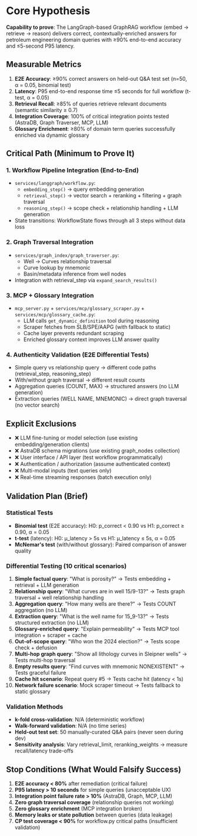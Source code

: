 # Core Hypothesis

**Capability to prove**: The LangGraph-based GraphRAG workflow (embed → retrieve → reason) delivers correct, contextually-enriched answers for petroleum engineering domain queries with ≥90% end-to-end accuracy and ≤5-second P95 latency.

## Measurable Metrics

1. **E2E Accuracy**: ≥90% correct answers on held-out Q&A test set (n=50, α = 0.05, binomial test)
2. **Latency**: P95 end-to-end response time ≤5 seconds for full workflow (t-test, α = 0.05)
3. **Retrieval Recall**: ≥85% of queries retrieve relevant documents (semantic similarity ≥ 0.7)
4. **Integration Coverage**: 100% of critical integration points tested (AstraDB, Graph Traverser, MCP, LLM)
5. **Glossary Enrichment**: ≥80% of domain term queries successfully enriched via dynamic glossary

## Critical Path (Minimum to Prove It)

### 1. **Workflow Pipeline Integration** (End-to-End)
   - `services/langgraph/workflow.py`:
     - `embedding_step()` → query embedding generation
     - `retrieval_step()` → vector search + reranking + filtering + graph traversal
     - `reasoning_step()` → scope check + relationship handling + LLM generation
   - State transitions: WorkflowState flows through all 3 steps without data loss

### 2. **Graph Traversal Integration**
   - `services/graph_index/graph_traverser.py`:
     - Well → Curves relationship traversal
     - Curve lookup by mnemonic
     - Basin/metadata inference from well nodes
   - Integration with retrieval_step via `expand_search_results()`

### 3. **MCP + Glossary Integration**
   - `mcp_server.py` + `services/mcp/glossary_scraper.py` + `services/mcp/glossary_cache.py`:
     - LLM calls `get_dynamic_definition` tool during reasoning
     - Scraper fetches from SLB/SPE/AAPG (with fallback to static)
     - Cache layer prevents redundant scraping
     - Enriched glossary context improves LLM answer quality

### 4. **Authenticity Validation (E2E Differential Tests)**
   - Simple query vs relationship query → different code paths (retrieval_step, reasoning_step)
   - With/without graph traversal → different result counts
   - Aggregation queries (COUNT, MAX) → structured answers (no LLM generation)
   - Extraction queries (WELL NAME, MNEMONIC) → direct graph traversal (no vector search)

## Explicit Exclusions

- ❌ LLM fine-tuning or model selection (use existing embedding/generation clients)
- ❌ AstraDB schema migrations (use existing graph_nodes collection)
- ❌ User interface / API layer (test workflow programmatically)
- ❌ Authentication / authorization (assume authenticated context)
- ❌ Multi-modal inputs (text queries only)
- ❌ Real-time streaming responses (batch execution only)

## Validation Plan (Brief)

### Statistical Tests
- **Binomial test** (E2E accuracy): H0: p_correct < 0.90 vs H1: p_correct ≥ 0.90, α = 0.05
- **t-test** (latency): H0: μ_latency > 5s vs H1: μ_latency ≤ 5s, α = 0.05
- **McNemar's test** (with/without glossary): Paired comparison of answer quality

### Differential Testing (10 critical scenarios)
1. **Simple factual query**: "What is porosity?" → Tests embedding + retrieval + LLM generation
2. **Relationship query**: "What curves are in well 15/9-13?" → Tests graph traversal + well relationship handling
3. **Aggregation query**: "How many wells are there?" → Tests COUNT aggregation (no LLM)
4. **Extraction query**: "What is the well name for 15_9-13?" → Tests structured extraction (no LLM)
5. **Glossary-enriched query**: "Explain permeability" → Tests MCP tool integration + scraper + cache
6. **Out-of-scope query**: "Who won the 2024 election?" → Tests scope check + defusion
7. **Multi-hop graph query**: "Show all lithology curves in Sleipner wells" → Tests multi-hop traversal
8. **Empty results query**: "Find curves with mnemonic NONEXISTENT" → Tests graceful failure
9. **Cache hit scenario**: Repeat query #5 → Tests cache hit (latency < 1s)
10. **Network failure scenario**: Mock scraper timeout → Tests fallback to static glossary

### Validation Methods
- **k-fold cross-validation**: N/A (deterministic workflow)
- **Walk-forward validation**: N/A (no time series)
- **Held-out test set**: 50 manually-curated Q&A pairs (never seen during dev)
- **Sensitivity analysis**: Vary retrieval_limit, reranking_weights → measure recall/latency trade-offs

## Stop Conditions (What Would Falsify Success)

1. **E2E accuracy < 80%** after remediation (critical failure)
2. **P95 latency > 10 seconds** for simple queries (unacceptable UX)
3. **Integration point failure rate > 10%** (AstraDB, Graph, MCP, LLM)
4. **Zero graph traversal coverage** (relationship queries not working)
5. **Zero glossary enrichment** (MCP integration broken)
6. **Memory leaks or state pollution** between queries (data leakage)
7. **CP test coverage < 90%** for workflow.py critical paths (insufficient validation)
